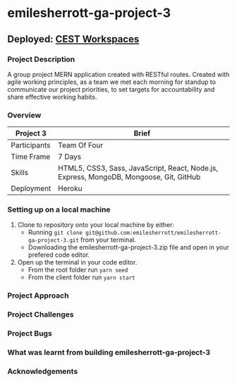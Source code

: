 # emilesherrott-ga-project-3
## Deployed: [CEST Workspaces](https://emilesherrott-ga-project-3.herokuapp.com/)
### Project Description

A group project MERN application created with RESTful routes. Created with agile working principles, as a team we met each morning for standup to communicate our project priorities, to set targets for accountability and share effective working habits. 

### Overview
Project 3 | Brief
-------------|--------------
Participants | Team Of Four
Time Frame | 7 Days
Skills | HTML5, CSS3, Sass, JavaScript, React, Node.js, Express, MongoDB, Mongoose, Git, GitHub
Deployment | Heroku

### Setting up on a local machine
1. Clone to repository onto your local machine by either:
   * Running `git clone git@github.com:emilesherrott/emilesherrott-ga-project-3.git` from your terminal. 
   * Downloading the emilesherrott-ga-project-3.zip file and open in your prefered code editor. 
2. Open up the terminal in your code editor. 
   * From the root folder run `yarn seed`
   * From the client folder run `yarn start` 


### Project Approach

### Project Challenges

### Project Bugs

### What was learnt from building emilesherrott-ga-project-3

### Acknowledgements
